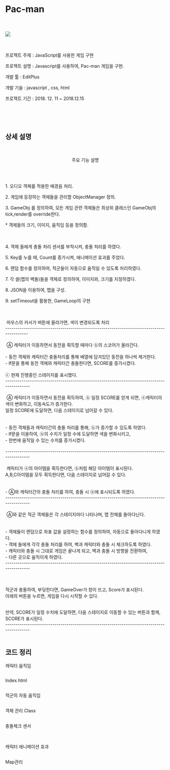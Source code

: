 
<br>
<h1>Pac-man</h1>

<br>
<br>
<div width="100%">
<img src="https://postfiles.pstatic.net/MjAxOTA1MTRfMjk1/MDAxNTU3NzczMTg4OTc4.5TNaBXsoqbpb9isQ4b4E6bCsJz1tbZnimcM_8Fs-0scg.yzko8iiaS747UnZT383LullwR8Nq5nkABsbMfqh0CLcg.PNG.wjddydwndi/1.png?type=w773">
</div>
<br>
<br>
<p>프로젝트 주제	:  JavaScript를 사용한 게임 구현</p>
<p>프로젝트 설명      :  Javascript를 사용하여, Pac-man 게임을 구현.</p>
<p>개발 툴		  :  EditPlus</p>
<p>개발 기술 	  : javascript , css, html</p>
<p>프로젝트 기간	:  2018. 12. 11 ~ 2018.12.15</p>
<br><br><br>
<h2> 상세 설명 </h2>
<br>
		<p style="text-align:center">	주요 기능 설명</p>
<br>
<br>
<p>1. 오디오 객체를 적용한 배경음 처리.</p>
<p>2. 게임에 등장하는 객체들을 관리할 ObjectManager 정의.</p>

<p>3. GameObj 를 정의하여, 모든 게임 관련 객체들은 최상위 클래스인 GameObj의 tick,render를 override한다.</p>
	 * 객체들의 크기, 이미지, 움직임 등을 정의함.<br><br><br>
<p>4. 객체 들에게 충돌 처리 센서를 부착시켜, 충돌 처리를 하였다.</p>
<p>5. Key를 누를 때, Count를 증가시켜, 애니메이션 효과를 주었다.</p>
<p>6. 랜덤 함수를 정의하여, 적군들이 자동으로 움직일 수 있도록 처리하였다.</p>
<p>7. 각 셀(맵의 벽돌)들을 객체로 정의하여, 이미지와, 크기를 지정하였다.</p>
<p>8. JSON을 이용하여, 맵을 구성.</p>
<p>9. setTimeout을 활용한, GameLoop의 구현</p>
<br>
<br>
<img src="">
마우스의 커서가 버튼에 올라가면, 색이 변경되도록 처리
<br>-----------------------------------------------------------------------------------------
<br>
<br>
<img src="">
Ⓐ 캐릭터가 이동하면서 동전을 획득할 때마다 ⓑ의 스코어가 올라간다.
<br><br> - 동전 객체와 캐릭터간 충돌처리를 통해 배열에 담겨있던 동전을 하나씩 제거한다.
<br> - If문을 통해 동전 객체와 캐릭터간 충돌한다면, SCORE를 증가시켰다.
<br><br>ⓒ 현재 진행중인 스테이지를 표시했다.
<br>------------------------------------------------------------------------------------------
<br>
<br>
<img src="">
Ⓐ 캐릭터가 이동하면서 동전을 획득하여, ⓑ 일정 SCORE를 얻게 되면, ⓐ캐릭터의 색이 변화하고, 
이동속도가 증가한다.<br>
일정 SCORE에 도달하면, 다음 스테이지로 넘어갈 수 있다.<br><br><br>
 - 동전 객체들과 캐릭터간의 충돌 처리를 통해, ⓑ가 증가할 수 있도록 하였다.<br>
 - If문을 이용하여, ⓑ의 수치가 일정 수에 도달하면 색을 변화시키고, <br>
 - 한번에 움직일 수 있는 수치를 증가시켰다.<br>
<br>------------------------------------------------------------------------------------------
<br>
<Br>
<img src="">
캐릭터가 ⓐ의 아이템을 획득한다면, ⓑ처럼 해당 아이템이 표시된다.
<br>A,B,C아이템을 모두 획득한다면, 다음 스테이지로 넘어갈 수 있다.<br><br>
<br>- Ⓐ와 캐릭터간의 충돌 처리를 하여, 충돌 시 ⓑ에 표시되도록 하였다.
<br>------------------------------------------------------------------------------------------
<br>
<br>
<img src="">
Ⓐ와 같은 적군 객체들은 각 스테이지마다 나타나며, 맵 전체를 돌아다닌다.<br><br>
<br> - 객체들이 랜덤으로 좌표 값을 설정하는 함수를 정의하여, 자동으로 돌아다니게 하였다.
<br> - 객체 들에게 각각 충돌 처리를 하여, 벽과 캐릭터와 충돌 시 체크하도록 하였다.
<br> - 캐릭터와 충돌 시 그대로 게임은 끝나게 되고, 벽과 충돌 시 방향을 전환하여, 
<br> - 다른 곳으로 움직이게 하였다.
<br>------------------------------------------------------------------------------------------
<br>
<br>
<img src="">

<br>적군과 충돌하여, 부딪힌다면, GameOver가 창이 뜨고, Score가 표시된다.
<br>아래의 버튼을 누르면, 게임을 다시 시작할 수 있다.

<br>만약, SCORE가 일정 수치에 도달하면, 다음 스테이지로 이동할 수 있는 버튼과 함께, SCORE가 표시된다.
<br>------------------------------------------------------------------------------------------
<Br>
<br>
	<h2>코드 정리</h2>
	<p>
	<p>캐릭터 움직임</p>
<img src="">
	<p>Index.html</p>
<img src="">
	


<p>적군의 자동 움직임</p>
<img src="">

<p>객체 관리 Class</p>
<img src="">

<p>충돌체크 센서</p>
<img src="">

<img src="">

<p>캐릭터 애니메이션 효과</p>
<img src="">

<p>Map관리</p>
<img src="">

<img src="">
